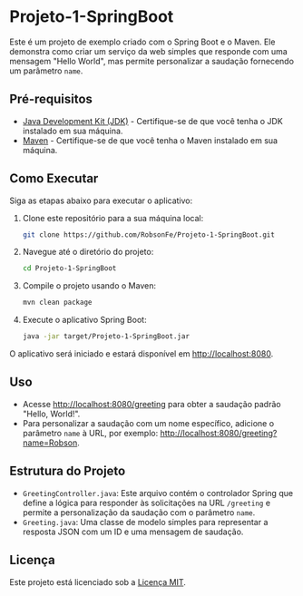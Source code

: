 # Projeto-1-SpringBoot

Este é um projeto de exemplo criado com o Spring Boot e o Maven. Ele demonstra como criar um serviço da web simples que responde com uma mensagem "Hello World", mas permite personalizar a saudação fornecendo um parâmetro `name`.

## Pré-requisitos

- [Java Development Kit (JDK)](https://www.oracle.com/java/technologies/javase-downloads.html) - Certifique-se de que você tenha o JDK instalado em sua máquina.
- [Maven](https://maven.apache.org/download.cgi) - Certifique-se de que você tenha o Maven instalado em sua máquina.

## Como Executar

Siga as etapas abaixo para executar o aplicativo:

1. Clone este repositório para a sua máquina local:

   ```bash
   git clone https://github.com/RobsonFe/Projeto-1-SpringBoot.git
   ```

2. Navegue até o diretório do projeto:

   ```bash
   cd Projeto-1-SpringBoot
   ```

3. Compile o projeto usando o Maven:

   ```bash
   mvn clean package
   ```

4. Execute o aplicativo Spring Boot:

   ```bash
   java -jar target/Projeto-1-SpringBoot.jar
   ```

O aplicativo será iniciado e estará disponível em [http://localhost:8080](http://localhost:8080).

## Uso

- Acesse [http://localhost:8080/greeting](http://localhost:8080/greeting) para obter a saudação padrão "Hello, World!".
- Para personalizar a saudação com um nome específico, adicione o parâmetro `name` à URL, por exemplo: [http://localhost:8080/greeting?name=Robson](http://localhost:8080/greeting?name=Robson).

## Estrutura do Projeto

- `GreetingController.java`: Este arquivo contém o controlador Spring que define a lógica para responder às solicitações na URL `/greeting` e permite a personalização da saudação com o parâmetro `name`.
- `Greeting.java`: Uma classe de modelo simples para representar a resposta JSON com um ID e uma mensagem de saudação.

## Licença

Este projeto está licenciado sob a [Licença MIT](LICENSE).
